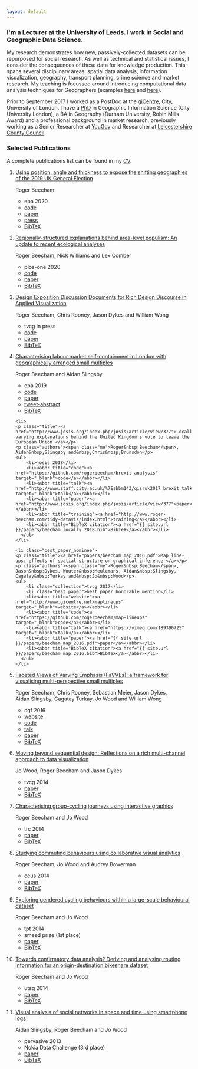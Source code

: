 ```yaml
---
layout: default
---
```



### I'm a Lecturer at the [University of Leeds](https://environment.leeds.ac.uk/geography/staff/1003/dr-roger-beecham). I work in Social and Geographic Data Science.

My research demonstrates how new, passively-collected datasets can be repurposed for social research. As well as technical and statistical issues, I consider the consequences of these data for knowledge production. This spans several disciplinary areas: spatial data analysis, information visualization, geography, transport planning, crime science and market research. My teaching is focussed around introducing computational data analysis techniques for Geographers (examples [here](http://homepages.see.leeds.ac.uk/~georjb/predictive-analytics/) and [here](http://www.roger-beecham.com/tidy-datavis/index.html)).

Prior to September 2017 I worked as a PostDoc at the [giCentre](https://www.gicentre.net), City, University of London. I have a [PhD](http://www.gicentre.net/rogerbeecham/thesis) in Geographic Information Science (City University London), a BA in Geography (Durham University, Robin Mills Award) and a professional background in market research, previously working as a Senior Researcher at [YouGov](https://yougov.co.uk) and Researcher at [Leicestershire County Council](http://www.lsr-online.org/uploads/dasts-finalreport-1810610.pdf).


### Selected Publications

A complete publications list can be found in my [CV](/roger_beecham_cv.pdf).

<ol class="publications">

<li>
<p class="title"><a href="http://eprints.whiterose.ac.uk/156733/">Using position, angle and thickness to expose the shifting geographies of the 2019 UK General Election</a></p>
<p class="authors"><span class="me">Roger&nbsp;Beecham</span></p>
<ul>
    <li>epa 2020</li>
    <li><abbr title="code"><a href="https://github.com/rogerbeecham/uk-general-election-vis" target="_blank">code</a></abbr></li>
    <li><abbr title="press"><a href="https://journals.sagepub.com/doi/full/10.1177/0308518X20909392">paper</a></abbr></li>
    <li><abbr title="paper"><a href="https://www.rgs.org/geography/geovisualisation/voting-patterns-in-the-2019-general-election/?utm_source=Twitter&utm_medium=social&utm_campaign=SocialSignIn">press</a></abbr></li>
    <li><abbr title="BibTeX citation"><a href="{{ site.url }}/papers/beecham_visualizing_2020.bib">BibTeX</a></abbr></li>
  </ul>
</li>
<li>
  <p class="title"><a href="https://doi.org/10.1371/journal.pone.0229974">Regionally-structured explanations behind area-level populism: An update to recent ecological analyses</a></p>
  <p class="authors"><span class="me">Roger&nbsp;Beecham</span>, Nick&nbsp;Williams and&nbsp;Lex&nbsp;Comber</p>
  <ul>
      <li >plos-one 2020</li>
      <li><abbr title="code"><a href="https://github.com/rogerbeecham/update-ecological-analyses" target="_blank">code</a></abbr></li>
      <li><abbr title="paper"><a href="https://doi.org/10.1371/journal.pone.0229974">paper</a></abbr></li>
      <li><abbr title="BibTeX citation"><a href="{{ site.url }}/papers/beecham_regionally_2020.bib">BibTeX</a></abbr></li>
    </ul>
  </li>


  <li>
    <p class="title"><a href="http://eprints.whiterose.ac.uk/157773/">Design Exposition Discussion Documents for Rich Design Discourse in Applied Visualization</a></p>
    <p class="authors"><span class="me">Roger&nbsp;Beecham</span>, Chris&nbsp;Rooney, Jason&nbsp;Dykes and&nbsp;William&nbsp;Wong</p>
    <ul>
        <li>tvcg in press</li>
        <li><abbr title="code"><a href="https://github.com/rooch84/spc" target="_blank">code</a></abbr></li>
        <li><abbr title="paper"><a href="http://eprints.whiterose.ac.uk/157773/">paper</a></abbr></li>
        <li><abbr title="BibTeX citation"><a href="{{ site.url }}/papers/beecham_design_2020.bib">BibTeX</a></abbr></li>
      </ul>
    </li>
    <li>
    <p class="title"><a href="http://eprints.whiterose.ac.uk/146307/">Characterising labour market self-containment in London with geographically arranged small multiples</a></p>
    <p class="authors"><span class="me">Roger&nbsp;Beecham</span> and&nbsp;Aidan&nbsp;Slingsby</p>
    <ul>
        <li>epa 2019</li>
        <li><abbr title="code"><a href="https://github.com/rogerbeecham/visualizing-self-containment" target="_blank">code</a></abbr></li>
        <li><abbr title="paper"><a href="http://eprints.whiterose.ac.uk/146307/">paper</a></abbr></li>
        <li><abbr title="abstract"><a href="https://twitter.com/rJBeecham/status/1138746147269468161">tweet-abstract</a></abbr></li>
        <li><abbr title="BibTeX citation"><a href="{{ site.url }}/papers/beecham_characterising_2019.bib">BibTeX</a></abbr></li>
      </ul>
    </li>

    <li>
    <p class="title"><a href="http://www.josis.org/index.php/josis/article/view/377">Locally-varying explanations behind the United Kingdom's vote to leave the European Union </a></p>
    <p class="authors"><span class="me">Roger&nbsp;Beecham</span>, Aidan&nbsp;Slingsby and&nbsp;Chris&nbsp;Brunsdon</p>
    <ul>
        <li>josis 2018</li>
        <li><abbr title="code"><a href="https://github.com/rogerbeecham/brexit-analysis" target="_blank">code</a></abbr></li>
        <li><abbr title="talk"><a href="http://www.staff.city.ac.uk/%7Esbbm143/gisruk2017_brexit_talk.pdf" target="_blank">talk</a></abbr></li>
        <li><abbr title="paper"><a href="http://www.josis.org/index.php/josis/article/view/377">paper</a></abbr></li>
        <li><abbr title="training"><a href="http://www.roger-beecham.com/tidy-datavis/index.html">training</a></abbr></li>
        <li><abbr title="BibTeX citation"><a href="{{ site.url }}/papers/beecham_locally_2018.bib">BibTeX</a></abbr></li>
      </ul>
    </li>

    <li class="best_paper_nominee">
    <p class="title"><a href="papers/beecham_map_2016.pdf">Map line-ups: effects of spatial structure on graphical inference </a></p>
    <p class="authors"><span class="me">Roger&nbsp;Beecham</span>, Jason&nbsp;Dykes, Wouter&nbsp;Meulemans, Aidan&nbsp;Slingsby, Cagatay&nbsp;Turkay and&nbsp;Jo&nbsp;Wood</p>
    <ul>
        <li class="collection">tvcg 2017</li>
        <li class="best_paper">best paper honorable mention</li>
        <li><abbr title="website"><a href="http://www.gicentre.net/maplineups" target="_blank">website</a></abbr></li>
        <li><abbr title="code"><a href="https://github.com/rogerbeecham/map-lineups" target="_blank">code</a></abbr></li>
        <li><abbr title="talk"><a href="https://vimeo.com/189390725" target="_blank">talk</a></abbr></li>
        <li><abbr title="paper"><a href="{{ site.url }}/papers/beecham_map_2016.pdf">paper</a></abbr></li>
        <li><abbr title="BibTeX citation"><a href="{{ site.url }}/papers/beecham_map_2016.bib">BibTeX</a></abbr></li>
      </ul>
    </li>

   <li>
   <p class="title"><a href="{{ site.url }}/papers/beecham_faceted_2016.pdf">Faceted Views of Varying Emphasis (FaVVEs): a framework for visualising multi-perspective small multiples</a></p>
   <p class="authors"><span class="me">Roger&nbsp;Beecham</span>, Chris&nbsp;Rooney, Sebastian&nbsp;Meier, Jason&nbsp;Dykes, Aidan&nbsp;Slingsby, Cagatay&nbsp;Turkay, Jo&nbsp;Wood and&nbsp;William&nbsp;Wong</p>
   <ul>
       <li> cgf 2016</li
       ><li><abbr title="website"><a href="http://www.gicentre.net/favves" target="_blank">website</a></abbr></li>
       <li><abbr title="code"><a href="https://github.com/sebastian-meier/vis-survey" target="_blank">code</a></abbr></li>
       <li><abbr title="talk"><a href="https://vimeo.com/groups/eurovis2016/videos/177268318" target="_blank">talk</a></abbr></li>
       <li><abbr title="paper"><a href="{{ site.url }}/papers/beecham_faceted_2016.pdf">paper</a></abbr></li>
       <li><abbr title="BibTeX citation"><a href="{{ site.url }}/papers/beecham_faceted_2016.bib">BibTeX</a></abbr></li>
    </ul>
   </li>


   <li>
   <p class="title"><a href="{{ site.url }}/papers/wood_moving_2014.pdf">Moving beyond sequential design: Reflections on a rich multi-channel approach to data visualization</a></p>
   <p class="authors"> Jo&nbsp;Wood, <span class="me">Roger&nbsp;Beecham</span> and&nbsp;Jason&nbsp;Dykes
   <ul>
       <li> tvcg 2014</li>
         <li><abbr title="paper"><a href="{{ site.url }}/papers/wood_moving_2014.pdf">paper</a></abbr></li>
       <li><abbr title="BibTeX citation"><a href="{{ site.url }}/papers/wood_moving_2014.bib">BibTeX</a></abbr></li>
  </ul>


   <li>
   <p class="title"><a href="{{ site.url }}/papers/beecham_characterising_2014.pdf">Characterising group-cycling journeys using interactive graphics</a></p>
   <p class="authors"> <span class="me">Roger&nbsp;Beecham</span> and&nbsp;Jo&nbsp;Wood
   <ul>
       <li> trc 2014</li>
         <li><abbr title="paper"><a href="{{ site.url }}/papers/beecham_characterising_2014.pdf">paper</a></abbr></li>
       <li><abbr title="BibTeX citation"><a href="{{ site.url }}/papers/beecham_characterising_2014.bib">BibTeX</a></abbr></li>
    </ul>

   <li>
   <p class="title"><a href="{{ site.url }}/papers/beecham_studying_2014.pdf">Studying commuting behaviours using collaborative visual analytics</a></p>
   <p class="authors"> <span class="me">Roger&nbsp;Beecham</span>,&nbsp;Jo&nbsp;Wood and&nbsp;Audrey&nbsp;Bowerman
   <ul>
       <li> ceus 2014</li>
         <li><abbr title="paper"><a href="{{ site.url }}/papers/beecham_studying_2014.pdf">paper</a></abbr></li>
       <li><abbr title="BibTeX citation"><a href="{{ site.url }}/papers/beecham_studying_2014.bib">BibTeX</a></abbr></li>
    </ul>


   <li class="best_paper_nominee">
   <p class="title"><a href="{{ site.url }}/papers/beecham_exploring_2014.pdf">Exploring gendered cycling behaviours within a large-scale behavioural dataset</a></p>
   <p class="authors"> <span class="me">Roger&nbsp;Beecham</span> and&nbsp;Jo&nbsp;Wood
   <ul>
       <li> tpt 2014</li>
        <li class="best_paper">smeed prize (1st place)</li>
         <li><abbr title="paper"><a href="{{ site.url }}/papers/beecham_exploring_2014.pdf">paper</a></abbr></li>
       <li><abbr title="BibTeX citation"><a href="{{ site.url }}/papers/beecham_exploring_2014.bib">BibTeX</a></abbr></li>
    </ul>

<li>
   <p class="title"><a href="{{ site.url }}/papers/beecham_towards_2014.pdf">Towards confirmatory data analysis? Deriving and analysing routing information for an origin-destination bikeshare dataset</a></p>
   <p class="authors"> <span class="me">Roger&nbsp;Beecham</span> and&nbsp;Jo&nbsp;Wood
   <ul>
       <li> utsg 2014</li>
         <li><abbr title="paper"><a href="{{ site.url }}/papers/beecham_towards_2014.pdf">paper</a></abbr></li>
       <li><abbr title="BibTeX citation"><a href="{{ site.url }}/papers/beecham_towards_2014.bib">BibTeX</a></abbr></li>
    </ul>

  <li class="best_paper_nominee">
  <p class="title"><a href="{{ site.url }}/papers/slingsby_visual_2013.pdf">Visual analysis of social networks in space and time using smartphone logs</a></p>
  <p class="authors">Aidan&nbsp;Slingsby, <span class="me">Roger&nbsp;Beecham</span> and&nbsp;Jo&nbsp;Wood
  <ul>
      <li> pervasive 2013</li>
      <li class="best_paper">Nokia Data Challenge (3rd place)</li>
        <li><abbr title="paper"><a href="{{ site.url }}/papers/slingsby_visual_2013.pdf">paper</a></abbr></li>
      <li><abbr title="BibTeX citation"><a href="{{ site.url }}/papers/slingsby_visual_2013.bib">BibTeX</a></abbr></li>
   </ul>
